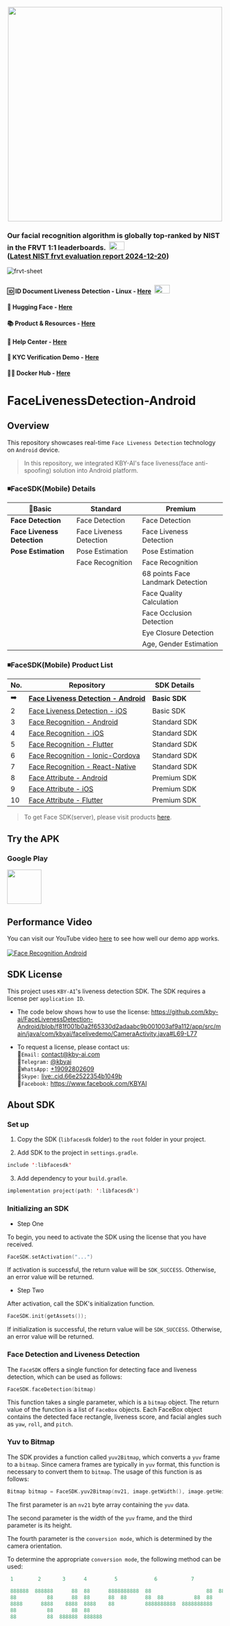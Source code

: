 <p align="center">
  <a href="https://play.google.com/store/apps/dev?id=7086930298279250852" target="_blank">
    <img alt="" src="https://github-production-user-asset-6210df.s3.amazonaws.com/125717930/246971879-8ce757c3-90dc-438d-807f-3f3d29ddc064.png" width=500/>
  </a>  
</p>

### Our facial recognition algorithm is globally top-ranked by NIST in the FRVT 1:1 leaderboards.<span> <img src="https://github.com/kby-ai/.github/assets/125717930/bcf351c5-8b7a-496e-a8f9-c236eb8ad59e" style="margin: 4px; width: 36px; height: 20px"> <span/> </br> ([Latest NIST frvt evaluation report 2024-12-20](https://pages.nist.gov/frvt/html/frvt11.html)) </br>
![frvt-sheet](https://github.com/user-attachments/assets/16b4cee2-3a91-453f-94e0-9e81262393d7) 

#### 🆔 ID Document Liveness Detection - Linux - [Here](https://web.kby-ai.com) <span> <img src="https://github.com/kby-ai/.github/assets/125717930/bcf351c5-8b7a-496e-a8f9-c236eb8ad59e" style="margin: 4px; width: 36px; height: 20px"> <span/>
#### 🤗 Hugging Face - [Here](https://huggingface.co/kby-ai)
#### 📚 Product & Resources - [Here](https://github.com/kby-ai/Product)
#### 🛟 Help Center - [Here](https://docs.kby-ai.com)
#### 💼 KYC Verification Demo - [Here](https://github.com/kby-ai/KYC-Verification-Demo-Android)
#### 🙋‍♀️ Docker Hub - [Here](https://hub.docker.com/u/kbyai)

# FaceLivenessDetection-Android

## Overview
This repository showcases real-time `Face Liveness Detection` technology on `Android` device.

> In this repository, we integrated KBY-AI's face liveness(face anti-spoofing) solution into Android platform.

### ◾FaceSDK(Mobile) Details

  | 🔽Basic      |  Standard | Premium |
  |------------------|------------------|------------------|
  | <b>Face Detection</b>        | Face Detection    | Face Detection |
  | <b>Face Liveness Detection</b>        | Face Liveness Detection    | Face Liveness Detection |
  | <b>Pose Estimation</b>        | Pose Estimation    | Pose Estimation |
  |         | Face Recognition    | Face Recognition |
  |         |         | 68 points Face Landmark Detection |
  |         |         | Face Quality Calculation |
  |         |         | Face Occlusion Detection |
  |         |         | Eye Closure Detection |
  |         |         | Age, Gender Estimation |

### ◾FaceSDK(Mobile) Product List
  | No.      | Repository | SDK Details |
  |------------------|------------------|------------------|
  | ➡️        | <b>[Face Liveness Detection - Android](https://github.com/kby-ai/FaceLivenessDetection-Android)</b>    | <b>Basic SDK</b> |
  | 2        | [Face Liveness Detection - iOS](https://github.com/kby-ai/FaceLivenessDetection-iOS)    | Basic SDK |
  | 3        | [Face Recognition - Android](https://github.com/kby-ai/FaceRecognition-Android)    | Standard SDK |
  | 4        | [Face Recognition - iOS](https://github.com/kby-ai/FaceRecognition-iOS)    | Standard SDK |
  | 5        | [Face Recognition - Flutter](https://github.com/kby-ai/FaceRecognition-Flutter)        | Standard SDK |
  | 6        | [Face Recognition - Ionic-Cordova](https://github.com/kby-ai/FaceRececogniion-Ionic-Cordova)        | Standard SDK |
  | 7        | [Face Recognition - React-Native](https://github.com/kby-ai/FaceRecognition-React-Native)        | Standard SDK |
  | 8        | [Face Attribute - Android](https://github.com/kby-ai/FaceAttribute-Android)        | Premium SDK |
  | 9        | [Face Attribute - iOS](https://github.com/kby-ai/FaceAttribute-iOS)        | Premium SDK |
  | 10        | [Face Attribute - Flutter](https://github.com/kby-ai/FaceAttribute-Flutter)        | Premium SDK |

> To get Face SDK(server), please visit products [here](https://github.com/kby-ai/Product).<br/>
## Try the APK

### Google Play

<a href="https://play.google.com/store/apps/details?id=com.kbyai.facelivedemo" target="_blank">
  <img alt="" src="https://user-images.githubusercontent.com/125717930/230804673-17c99e7d-6a21-4a64-8b9e-a465142da148.png" height=80/>
</a>

## Performance Video

You can visit our YouTube video [here](https://www.youtube.com/watch?v=qOAlsq6uba0) to see how well our demo app works.</br></br>
[![Face Recognition Android](https://img.youtube.com/vi/qOAlsq6uba0/0.jpg)](https://www.youtube.com/watch?v=qOAlsq6uba0)

## SDK License

This project uses `KBY-AI`'s liveness detection SDK. The SDK requires a license per `application ID`.

- The code below shows how to use the license: https://github.com/kby-ai/FaceLivenessDetection-Android/blob/f81f001b0a2f65330d2adaabc9b001003af9a112/app/src/main/java/com/kbyai/facelivedemo/CameraActivity.java#L69-L77

- To request a license, please contact us:</br>
🧙`Email:` contact@kby-ai.com</br>
🧙`Telegram:` [@kbyai](https://t.me/kbyai)</br>
🧙`WhatsApp:` [+19092802609](https://wa.me/+19092802609)</br>
🧙`Skype:` [live:.cid.66e2522354b1049b](https://join.skype.com/invite/OffY2r1NUFev)</br>
🧙`Facebook:` https://www.facebook.com/KBYAI</br>

## About SDK

### Set up
1. Copy the SDK (`libfacesdk` folder) to the `root` folder in your project.

2. Add SDK to the project in `settings.gradle`.
```kotlin
include ':libfacesdk'
```

3. Add dependency to your `build.gradle`.
```kotlin
implementation project(path: ':libfacesdk')
```

### Initializing an SDK

- Step One

To begin, you need to activate the SDK using the license that you have received.
```kotlin
FaceSDK.setActivation("...")
```

If activation is successful, the return value will be `SDK_SUCCESS`. Otherwise, an error value will be returned.

- Step Two

After activation, call the SDK's initialization function.
```kotlin
FaceSDK.init(getAssets());
```
If initialization is successful, the return value will be `SDK_SUCCESS`. Otherwise, an error value will be returned.

### Face Detection and Liveness Detection

The `FaceSDK` offers a single function for detecting face and liveness detection, which can be used as follows:
```kotlin
FaceSDK.faceDetection(bitmap)
```

This function takes a single parameter, which is a `bitmap` object. The return value of the function is a list of `FaceBox` objects. Each FaceBox object contains the detected face rectangle, liveness score, and facial angles such as `yaw`, `roll`, and `pitch`.

### Yuv to Bitmap
The SDK provides a function called `yuv2Bitmap`, which converts a `yuv` frame to a `bitmap`. Since camera frames are typically in `yuv` format, this function is necessary to convert them to `bitmap`. The usage of this function is as follows:
```kotlin
Bitmap bitmap = FaceSDK.yuv2Bitmap(nv21, image.getWidth(), image.getHeight(), 7);
```
The first parameter is an `nv21` byte array containing the `yuv` data. 

The second parameter is the width of the `yuv` frame, and the third parameter is its height. 

The fourth parameter is the `conversion mode`, which is determined by the camera orientation.

To determine the appropriate `conversion mode`, the following method can be used:
```kotlin
 1        2       3      4         5            6           7          8

 888888  888888      88  88      8888888888  88                  88  8888888888
 88          88      88  88      88  88      88  88          88  88      88  88
 8888      8888    8888  8888    88          8888888888  8888888888          88
 88          88      88  88
 88          88  888888  888888
```

